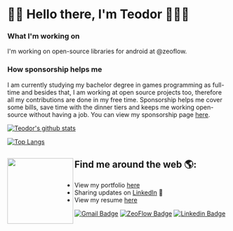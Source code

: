 # 👋🏻 Hello there, I'm Teodor 👨🏻‍💻

<!-- <img src="https://raw.githubusercontent.com/M0nica/M0nica/master/gh-header-image-cropped.png" alt="Learn More About Me | Teodor Grigor - Android Engineer, Video Game Developer and UI/UX Designer"> -->

### What I'm working on
I'm working on open-source libraries for android at @zeoflow.

### How sponsorship helps me
I am currently studying my bachelor degree in games programming as full-time and besides that, I am working at open source projects too, therefore all my contributions are done in my free time. Sponsorship helps me cover some bills, save time with the dinner tiers and keeps me working open-source without having a job. You can view my sponsorship page <a href="https://github.com/sponsors/teogor">here</a>.

[![Teodor's github stats](https://github-readme-stats.vercel.app/api?username=teogor&theme=dark&show_icons=true&count_private=true)](https://github.com/teogor)

[![Top Langs](https://github-readme-stats.vercel.app/api/top-langs/?username=teogor&theme=dark&show_icons=true&count_private=true&layout=compact)](https://github.com/teogor)

## Find me around the web 🌎: <a href="https://github.com/sponsors/teogor"><img align="left" width="150" height="150" src="https://github.com/M0nica/M0nica/blob/main/octomonica/m0nica-octocat-rotating.gif?raw=true"></a>
- View my portfolio <a href="https://teogor.dev" target="_blank">here</a>
- Sharing updates on <a href="https://www.linkedin.com/in/teogor/">LinkedIn</a> 💼
- View my resume <a href="https://docs.google.com/document/d/1s0ml_rhF7VQDYGp3luj5dfmC0n1T_iwZHoRN7siKy_g/edit">here</a>

[![Gmail Badge](https://img.shields.io/badge/Gmail-d14836?style=flat-square&logo=Gmail&logoColor=white&link=mailto:teo@zeoflow.com)](mailto:teo@zeoflow.com)
[![ZeoFlow Badge](http://img.shields.io/badge/-ZeoFlow-black?style=flat-square&logo=github&link=https://github.com/zeoflow)](https://github.com/zeoflow)
[![Linkedin Badge](https://img.shields.io/badge/-LinkedIn-blue?style=flat-square&logo=Linkedin&logoColor=white&link=https://www.linkedin.com/in/teogor/)](https://www.linkedin.com/in/teogor/)
